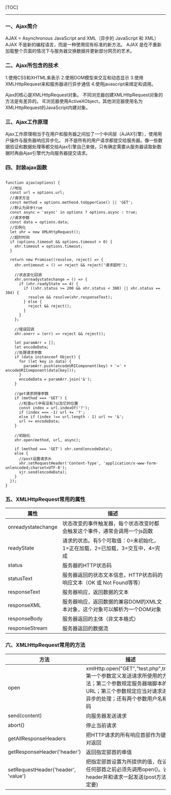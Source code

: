 [TOC]
***

### 一、Ajax简介

AJAX = Asynchronous JavaScript and XML（异步的 JavaScript 和 XML）
AJAX 不是新的编程语言，而是一种使用现有标准的新方法。
AJAX 是在不重新加载整个页面的情况下与服务器交换数据并更新部分网页的艺术。

### 二、Ajax所包含的技术

1.使用CSS和XHTML来表示
2.使用DOM模型来交互和动态显示
3.使用XMLHttpRequest来和服务器进行异步通信
4.使用javascript来绑定和调用。

Ajax的核心是XMLHttpRequest对象。
不同浏览器创建XMLHttpRequest对象的方法是有差异的。
IE浏览器使用ActiveXObject，其他浏览器使用名为XMLHttpRequest的JavaScript内建对象。

### 三、Ajax工作原理

Ajax工作原理相当于在用户和服务器之间加了一个中间层（AJAX引擎），使用用户操作与服务器响应异步化。
并不是所有的用户请求都提交给服务器。像一些数据验证和数据处理等都交给Ajax引擎自己来做，只有确定需要从服务器读取新数据时再由Ajax引擎代为向服务器提交请求。

### 四、封装ajax函数
```JS

function ajax(options) {
  //地址
  const url = options.url;
  //请求方法
  const method = options.methond.toUpperCase() || 'GET';
  //默认为异步true
  const async = 'async' in options ? options.async : true;
  //请求参数
  const data = options.data;
  //实例化
  let xhr = new XMLHttpRequest();
  //超时时间
  if (options.timeout && options.timeout > 0) {
    xhr.timeout = options.timeout;
  }

  return new Promise((resolve, reject) => {
    xhr.ontimeout = () => reject && reject('请求超时');

    //状态变化回调
    xhr.onreadystatechange = () => {
      if (xhr.readyState == 4) {
        if ((xhr.status >= 200 && xhr.status < 300) || xhr.status == 304) {
          resolve && resolve(xhr.responseText);
        } else {
          reject && reject();
        }
      }
    };

    //错误回调
    xhr.onerr = (err) => reject && reject();

    let paramArr = [];
    let encodeData;
    //处理请求参数
    if (data instanceof Object) {
      for (let key in data) {
        paramArr.push(encodeURIComponent(key) + '=' + encodeURIComponent(data[key]));
      }
      encodeData = paramArr.join('&');
    }

    //get请求拼接参数
    if (method === 'GET') {
      //检查url中有没有?以及它的位置
      const index = url.indexOf('?');
      if (index === -1) url += '?';
      else if (index !== url.length - 1) url += '&';
      url += encodeData;
    }

    //初始化
    xhr.open(method, url, async);

    if (method === 'GET') xhr.send(encodeData);
    else {
      //post设置请求头
      xhr.setRequestHeader('Content-Type', 'application/x-www-form-unlencoded;charset=UTF-8');
      xjr.send(encodeData);
    }
  });
}
```

### 五、XMLHttpRequest常用的属性

| 属性 | 描述 |
| --- | --- |
| onreadystatechange | 状态改变的事件触发器，每个状态改变时都会触发这个事件，通常会调用一个js函数 |
| readyState | 请求的状态。有5个可取值：0=未初始化，1=正在加载，2=已加载，3=交互中，4=完成 |
| status | 服务器的HTTP状态码 |
| statusText | 服务器返回的状态文本信息，HTTP状态码的响应文本（OK 或 Not Found等等） |
| responseText | 服务器响应，返回数据的文本 |
| responseXML | 服务器响应，返回数据的兼容DOM的XML文本对象，这个对象可以解析为一个DOM对象 |
| responseBody | 服务器返回的主体（非文本格式） |
| responseStream | 服务器返回的数据流 |

### 六、XMLHttpRequest常用的方法

| 方法 | 描述 |
| --- | --- |
| open | xmlHttp.open("GET","test.php",true); 第一个参数定义发送请求所使用的方法；第二个参数规定服务器端脚本的URL；第三个参数规定应当对请求进行异步的处理；还有两个参数用户名和密码 |
| send(content) | 向服务器发送请求 |
| abort() | 停止当前请求 |
| getAllResponseHeaders | 把HTTP请求的所有响应首部作为键/值对返回 |
| getResponseHeader('header') | 返回指定部首的串值 |
| setRequestHeader('header', 'value') | 把指定部首设置为所提供的值，在设置任何部首之前必须先调用open()。设置header并和请求一起发送(post方法一定要) |
